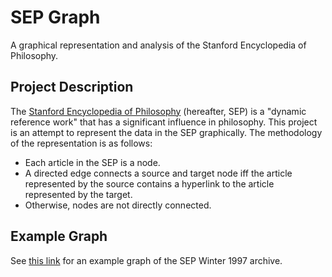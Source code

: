 # SEP Graph

A graphical representation and analysis of the Stanford Encyclopedia of Philosophy.

## Project Description

The [Stanford Encyclopedia of Philosophy][1] (hereafter, SEP) is a "dynamic reference work" that has a significant influence in philosophy. This project is an attempt to represent the data in the SEP graphically. The methodology of the representation is as follows:

+ Each article in the SEP is a node.
+ A directed edge connects a source and target node iff the article represented by the source contains a hyperlink to the article represented by the target.
+ Otherwise, nodes are not directly connected.

## Example Graph

See [this link][2] for an example graph of the SEP Winter 1997 archive.

[1]: https://plato.stanford.edu
[2]: https://adamdedwards.github.io/sep-graph/Net1.html
